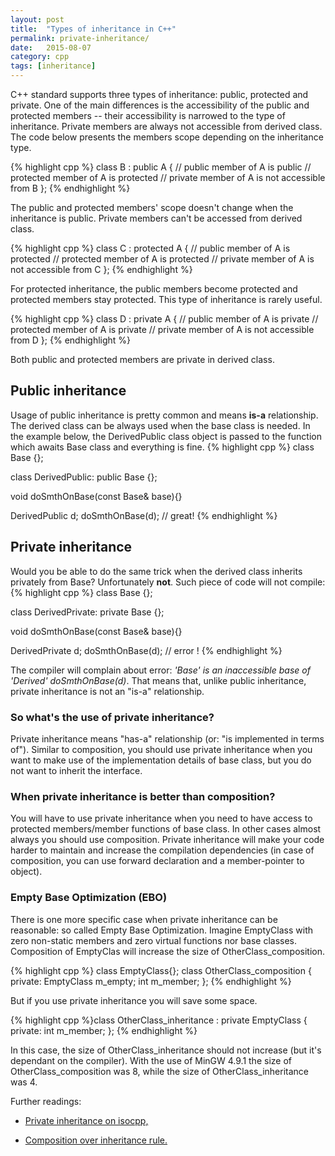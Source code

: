 ```yaml
---
layout: post
title:  "Types of inheritance in C++"
permalink: private-inheritance/
date:   2015-08-07
category: cpp
tags: [inheritance]
---
```

C++ standard supports three types of inheritance: public, protected and private. One of the main differences is the accessibility of the public and protected members -- their accessibility is narrowed to the type of inheritance. Private members are always not accessible from derived class. The code below presents the members scope depending on the inheritance type.

{% highlight cpp %}
class B : public A
{
    // public member of A is public
    // protected member of A is protected
    // private member of A is not accessible from B
};
{% endhighlight %}

The public and protected members' scope doesn't change when the inheritance is public. Private members can't be accessed from derived class.

{% highlight cpp %}
class C : protected A
{
    // public member of A is protected
    // protected member of A is protected
    // private member of A is not accessible from C
};
{% endhighlight %}

For protected inheritance, the public members become protected and protected members stay protected. This type of inheritance is rarely useful.

{% highlight cpp %}
class D : private A
{
    // public member of A is private
    // protected member of A is private
    // private member of A  is not accessible from D
};
{% endhighlight %}

Both public and protected members are private in derived class.

## Public inheritance
Usage of public inheritance is pretty common and means **is-a** relationship. The derived class can be always used when the base class is needed. In the example below, the DerivedPublic class object is passed to the function which awaits Base class and everything is fine.
{% highlight cpp %}
class Base {};

class DerivedPublic: public Base {};

void doSmthOnBase(const Base& base){}

DerivedPublic d;
doSmthOnBase(d); // great!
{% endhighlight %}

## Private inheritance
Would you be able to do the same trick when the derived class inherits privately from Base? Unfortunately **not**. Such piece of code will not compile:
{% highlight cpp %}
class Base {};

class DerivedPrivate: private Base {};

void doSmthOnBase(const Base& base){}

DerivedPrivate d;
doSmthOnBase(d); // error !
{% endhighlight %}

The compiler will complain about error: <em>'Base' is an inaccessible base of 'Derived' doSmthOnBase(d)</em>. 
That means that, unlike public inheritance, private inheritance is not an "is-a" relationship.

### So what's the use of private inheritance?
Private inheritance means "has-a" relationship (or: "is implemented in terms of"). Similar to composition, you should use private inheritance when you want to make use of the implementation details of base class, but you do not want to inherit the interface.

### When private inheritance is better than composition?
You will have to use private inheritance when you need to have access to protected members/member functions of base class. In other cases almost always you should use composition. Private inheritance will make your code harder to maintain and increase the compilation dependencies (in case of composition, you can use forward declaration and a member-pointer to object).

### Empty Base Optimization (EBO)
There is one more specific case when private inheritance can be reasonable: so called Empty Base Optimization. Imagine EmptyClass with zero non-static members and zero virtual functions nor base classes. Composition of EmptyClas will increase the size of OtherClass_composition.

{% highlight cpp %}
class EmptyClass{};
class OtherClass_composition 
{ 
    private: 
        EmptyClass m_empty; 
        int m_member;
};
{% endhighlight %}

But if you use private inheritance you will save some space.

{% highlight cpp %}class OtherClass_inheritance : private EmptyClass
{   
    private: 
        int m_member;
};
{% endhighlight %}

In this case, the size of OtherClass_inheritance should not increase (but it's dependant on the compiler). With the use of MinGW 4.9.1 the size of OtherClass_composition was 8, while the size of OtherClass_inheritance was 4.

Further readings:

+ <a href="https://isocpp.org/wiki/faq/private-inheritance" target="_blank">Private inheritance on isocpp,</a>

+ <a href="https://en.wikipedia.org/wiki/Composition_over_inheritance" target="_blank">Composition over inheritance rule.</a>
